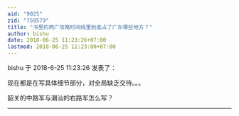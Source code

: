 ```yaml
---
aid: "9025"
zid: "759579"
title: "书里的两广攻略时间线里到底占了广东哪些地方？"
author: bishu
date: 2018-06-25 11:23:26+07:00
lastmod: 2018-06-25 11:23:00+07:00
---
```


bishu 于 2018-6-25 11:23:26 发表了：

现在都是在写具体细节部分，对全局缺乏交待。。。

韶关的中路军与潮汕的右路军怎么写？

---
